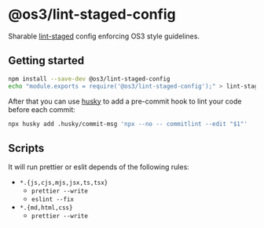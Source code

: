 # @os3/lint-staged-config

Sharable [lint-staged](https://github.com/okonet/lint-staged#readme) config enforcing OS3 style guidelines.

## Getting started

```bash
npm install --save-dev @os3/lint-staged-config
echo "module.exports = require('@os3/lint-staged-config');" > lint-staged.config.cjs
```

After that you can use [husky](https://typicode.github.io/husky/) to add a pre-commit hook to lint your code before each commit:

```bash
npx husky add .husky/commit-msg 'npx --no -- commitlint --edit "$1"'
```

## Scripts

It will run prettier or eslit depends of the following rules:

- `*.{js,cjs,mjs,jsx,ts,tsx}`
  - `prettier --write`
  - `eslint --fix`
- `*.{md,html,css}`
  - `prettier --write`
